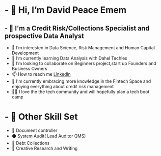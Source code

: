 # - 👋 Hi, I’m David Peace Emem
## - 🥇 I'm a Credit Risk/Collections Specialist and prospective Data Analyst 
- 👀 I’m interested in Data Science, Risk Management and Human Capital Development
- 🌱 I’m currently learning Data Analysis with Dahel Techies
- 💞️ I’m looking to collaborate on Beginners project,start up Founders and Business Owners
- 📫 How to reach me [Linkedin](https://www.linkedin.com/in/david-peace-484aab102)
- 🥰 I'm currently embracing more knowledge in the Fintech Space and enjoying everything about credit risk management
- 🧑‍💻 I love the the tech community and will hopefully plan a tech boot camp 
# - 🥈 Other Skill Set
- 🥉 Document controller
- ⚫ System Audit( Lead Auditor QMS)
- 🙂 Debt Collections
- 💠 Creative Research and Writing
<!---
DavidPeaceEmem/DavidPeaceEmem is a ✨ special ✨ repository because its `README.md` (this file) appears on your GitHub profile.
You can click the Preview link to take a look at your changes.
--->
